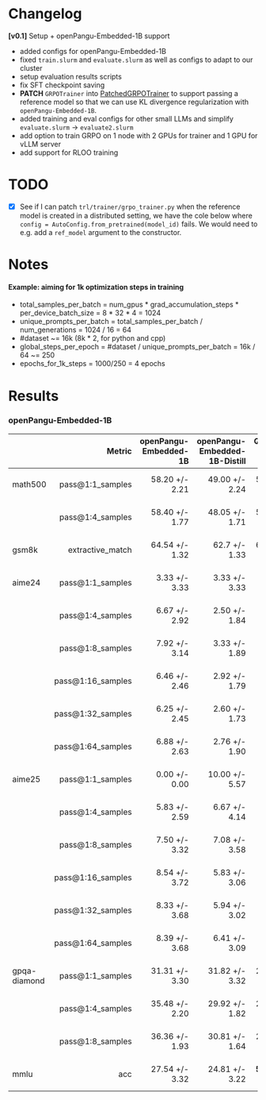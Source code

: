 # Changelog

**[v0.1]** Setup + openPangu-Embedded-1B support

- added configs for openPangu-Embedded-1B
- fixed `train.slurm` and `evaluate.slurm` as well as configs to adapt to our cluster
- setup evaluation results scripts
- fix SFT checkpoint saving
- **PATCH** `GRPOTrainer` into [PatchedGRPOTrainer](src/open_r1/custom_trainers/patched_grpo_trainer.py) to support
  passing a reference model so that we can use KL divergence regularization with `openPangu-Embedded-1B`.
- added training and eval configs for other small LLMs and simplify `evaluate.slurm` → `evaluate2.slurm`
- add option to train GRPO on 1 node with 2 GPUs for trainer and 1 GPU for vLLM server
- add support for RLOO training

# TODO

- [x] See if I can patch `trl/trainer/grpo_trainer.py` when the reference model is created in a distributed setting, we
  have the cole below where `config = AutoConfig.from_pretrained(model_id)` fails. We would need to e.g. add a
  `ref_model` argument to the constructor.

# Notes

#### Example: aiming for 1k optimization steps in training

- total_samples_per_batch = num_gpus * grad_accumulation_steps * per_device_batch_size = 8 * 32 * 4 = 1024
- unique_prompts_per_batch = total_samples_per_batch / num_generations = 1024 / 16 = 64
- #dataset ~= 16k (8k * 2, for python and cpp)
- global_steps_per_epoch = #dataset / unique_prompts_per_batch = 16k / 64 ~= 250
- epochs_for_1k_steps = 1000/250 = 4 epochs

# Results

### openPangu-Embedded-1B

|              |            Metric | openPangu-Embedded-1B | openPangu-Embedded-1B-Distill | Qwen2.5-1.5B-Instruct |     Qwen3-0.6B |         Qwen3-1.7B |
|--------------|------------------:|----------------------:|------------------------------:|----------------------:|---------------:|-------------------:|
| math500      |  pass@1:1_samples |        58.20 +/- 2.21 |                49.00 +/- 2.24 |        52.80 +/- 2.23 | 71.60 +/- 2.02 | **90.00 +/- 1.34** |
|              |  pass@1:4_samples |        58.40 +/- 1.77 |                48.05 +/- 1.71 |        53.70 +/- 1.84 | 71.30 +/- 1.63 | **90.10 +/- 1.06** |
| gsm8k        |  extractive_match |        64.54 +/- 1.32 |                 62.7 +/- 1.33 |        64.14 +/- 1.32 | 76.88 +/- 1.16 | **87.87 +/- 0.90** |
| aime24       |  pass@1:1_samples |         3.33 +/- 3.33 |                 3.33 +/- 3.33 |         0.00 +/- 0.00 | 13.33 +/- 6.31 |     36.67 +/- 8.95 |
|              |  pass@1:4_samples |         6.67 +/- 2.92 |                 2.50 +/- 1.84 |         3.33 +/- 1.98 | 10.00 +/- 4.42 |     46.67 +/- 7.46 |
|              |  pass@1:8_samples |         7.92 +/- 3.14 |                 3.33 +/- 1.89 |         2.08 +/- 1.05 |  8.33 +/- 3.99 |     43.33 +/- 7.14 |
|              | pass@1:16_samples |         6.46 +/- 2.46 |                 2.92 +/- 1.79 |         2.08 +/- 1.01 |  9.79 +/- 3.59 |     43.75 +/- 6.85 |
|              | pass@1:32_samples |         6.25 +/- 2.45 |                 2.60 +/- 1.73 |         2.50 +/- 1.04 | 10.94 +/- 3.93 |     44.48 +/- 6.49 |
|              | pass@1:64_samples |         6.88 +/- 2.63 |                 2.76 +/- 1.90 |         2.50 +/- 1.08 | 11.51 +/- 3.98 |     44.74 +/- 6.40 |
| aime25       |  pass@1:1_samples |         0.00 +/- 0.00 |                10.00 +/- 5.57 |         0.00 +/- 0.00 | 13.33 +/- 6.31 |     36.67 +/- 8.95 |
|              |  pass@1:4_samples |         5.83 +/- 2.59 |                 6.67 +/- 4.14 |         1.67 +/- 1.16 | 14.17 +/- 5.32 |     35.83 +/- 7.83 |
|              |  pass@1:8_samples |         7.50 +/- 3.32 |                 7.08 +/- 3.58 |         0.83 +/- 0.58 | 14.17 +/- 5.11 |     34.58 +/- 7.45 |
|              | pass@1:16_samples |         8.54 +/- 3.72 |                 5.83 +/- 3.06 |         0.62 +/- 0.35 | 13.75 +/- 4.91 |     35.21 +/- 7.34 |
|              | pass@1:32_samples |         8.33 +/- 3.68 |                 5.94 +/- 3.02 |         1.04 +/- 0.50 | 13.54 +/- 4.74 |     35.00 +/- 7.23 |
|              | pass@1:64_samples |         8.39 +/- 3.68 |                 6.41 +/- 3.09 |         1.15 +/- 0.51 | 13.96 +/- 4.64 |     34.79 +/- 7.10 |
| gpqa-diamond |  pass@1:1_samples |        31.31 +/- 3.30 |                31.82 +/- 3.32 |        25.76 +/- 3.12 | 28.28 +/- 3.21 |     41.41 +/- 3.51 |
|              |  pass@1:4_samples |        35.48 +/- 2.20 |                29.92 +/- 1.82 |        27.90 +/- 1.88 | 27.27 +/- 2.09 |     41.79 +/- 2.82 |
|              |  pass@1:8_samples |        36.36 +/- 1.93 |                30.81 +/- 1.64 |        27.97 +/- 1.66 | 28.47 +/- 2.07 |     40.21 +/- 2.68 |
| mmlu         |               acc |        27.54 +/- 3.32 |                24.81 +/- 3.22 |    **59.70 +/- 3.49** | 23.12 +/- 3.15 |     23.12 +/- 3.15 |

